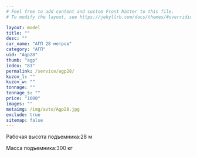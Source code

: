 ```yaml
---
# Feel free to add content and custom Front Matter to this file.
# To modify the layout, see https://jekyllrb.com/docs/themes/#overriding-theme-defaults

layout: model
title: ""
desc: ""
car_name: "АГП 28 метров"
category: "АГП"
uid: "Agp28"
thumb: "agp"
index: "83"
permalink: /service/agp28/
kuzov_l: ""
kuzov_w: ""
tonnage: ""
tonnage_s: ""
price: "1600"
images: ""
metaimg: /img/avto/Agp28.jpg
exclude: true
sitemap: false
---
```


<span>Рабочая высота подъемника:</span><span>28 м</span>

<span>Масса подъемника:</span><span>300 кг</span>
